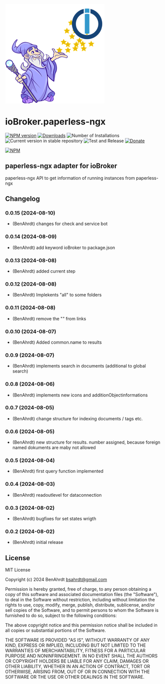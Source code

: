 ![Logo](admin/paperless-ngx.png)
# ioBroker.paperless-ngx

[![NPM version](https://img.shields.io/npm/v/iobroker.paperless-ngx.svg)](https://www.npmjs.com/package/iobroker.paperless-ngx)
[![Downloads](https://img.shields.io/npm/dm/iobroker.paperless-ngx.svg)](https://www.npmjs.com/package/iobroker.paperless-ngx)
![Number of Installations](https://iobroker.live/badges/paperless-ngx-installed.svg)
![Current version in stable repository](https://iobroker.live/badges/paperless-ngx-stable.svg)
![Test and Release](https://github.com/BenAhrdt/ioBroker.paperless-ngx/workflows/Test%20and%20Release/badge.svg)
[![Donate](https://img.shields.io/badge/paypal-donate%20|%20spenden-blue.svg)](https://paypal.me/besc83)

[![NPM](https://nodei.co/npm/iobroker.paperless-ngx.png?downloads=true)](https://nodei.co/npm/iobroker.paperless-ngx/)

## paperless-ngx adapter for ioBroker
paperless-ngx API to get information of running instances from paperless-ngx

## Changelog
<!--
	Placeholder for the next version (at the beginning of the line):
	### **WORK IN PROGRESS**
-->
### 0.0.15 (2024-08-10)
* (BenAhrdt) changes for check and service bot

### 0.0.14 (2024-08-09)
* (BenAhrdt) add keyword ioBroker to package.json

### 0.0.13 (2024-08-08)
* (BenAhrdt) added current step

### 0.0.12 (2024-08-08)
* (BenAhrdt) Implekents "all" to some folders

### 0.0.11 (2024-08-08)
* (BenAhrdt) remove the "" from links

### 0.0.10 (2024-08-07)
* (BenAhrdt) Added common.name to results

### 0.0.9 (2024-08-07)
* (BenAhrdt) implements search in documents (additional to global search)

### 0.0.8 (2024-08-06)
* (BenAhrdt) implements new icons and additionObjectinformations

### 0.0.7 (2024-08-05)
* (BenAhrdt) change structure for indexing documents / tags etc.

### 0.0.6 (2024-08-05)
* (BenAhrdt) new structure for results. number assigned, because foreign named dokuments are maby not allowed

### 0.0.5 (2024-08-04)
* (BenAhrdt) first query function implemented

### 0.0.4 (2024-08-03)
* (BenAhrdt) readoutlevel for dataconnection

### 0.0.3 (2024-08-02)
* (BenAhrdt) bugfixes for set states wrigth

### 0.0.2 (2024-08-02)
* (BenAhrdt) initial release

## License
MIT License

Copyright (c) 2024 BenAhrdt <bsahrdt@gmail.com>

Permission is hereby granted, free of charge, to any person obtaining a copy
of this software and associated documentation files (the "Software"), to deal
in the Software without restriction, including without limitation the rights
to use, copy, modify, merge, publish, distribute, sublicense, and/or sell
copies of the Software, and to permit persons to whom the Software is
furnished to do so, subject to the following conditions:

The above copyright notice and this permission notice shall be included in all
copies or substantial portions of the Software.

THE SOFTWARE IS PROVIDED "AS IS", WITHOUT WARRANTY OF ANY KIND, EXPRESS OR
IMPLIED, INCLUDING BUT NOT LIMITED TO THE WARRANTIES OF MERCHANTABILITY,
FITNESS FOR A PARTICULAR PURPOSE AND NONINFRINGEMENT. IN NO EVENT SHALL THE
AUTHORS OR COPYRIGHT HOLDERS BE LIABLE FOR ANY CLAIM, DAMAGES OR OTHER
LIABILITY, WHETHER IN AN ACTION OF CONTRACT, TORT OR OTHERWISE, ARISING FROM,
OUT OF OR IN CONNECTION WITH THE SOFTWARE OR THE USE OR OTHER DEALINGS IN THE
SOFTWARE.